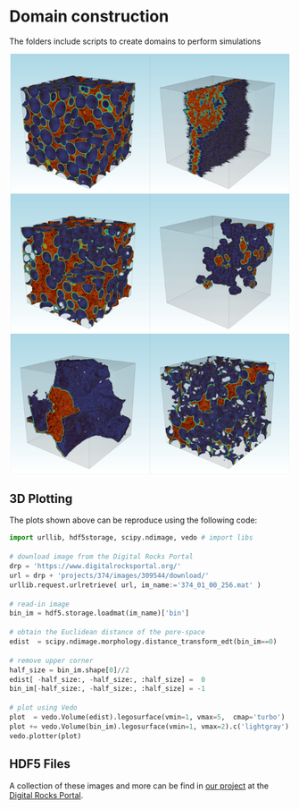 # Domain construction

The folders include scripts to create domains to perform simulations 


<p align="center">
<img src="../illustrations/Gumbin.png" width="500px"></img>
</p>


## 3D Plotting

The plots shown above can be reproduce using the following code:

```python
import urllib, hdf5storage, scipy.ndimage, vedo # import libs

# download image from the Digital Rocks Portal
drp = 'https://www.digitalrocksportal.org/'
url = drp + 'projects/374/images/309544/download/'
urllib.request.urlretrieve( url, im_name:='374_01_00_256.mat' )

# read-in image
bin_im = hdf5.storage.loadmat(im_name)['bin']

# obtain the Euclidean distance of the pore-space
edist  = scipy.ndimage.morphology.distance_transform_edt(bin_im==0)

# remove upper corner
half_size = bin_im.shape[0]//2
edist[ -half_size:, -half_size:, :half_size] =  0
bin_im[-half_size:, -half_size:, :half_size] = -1

# plot using Vedo
plot  = vedo.Volume(edist).legosurface(vmin=1, vmax=5,  cmap='turbo')
plot += vedo.Volume(bin_im).legosurface(vmin=1, vmax=2).c('lightgray').opacity(0.05)
vedo.plotter(plot)
```


## HDF5 Files
A collection of these images and more can be find in [our project](https://www.digitalrocksportal.org/projects/374) at the [Digital Rocks Portal](https://www.digitalrocksportal.org/projects/).
